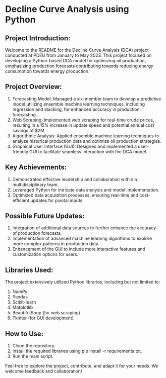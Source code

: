 # Decline Curve Analysis using Python

## Project Introduction:
Welcome to the README for the Decline Curve Analysis (DCA) project conducted at PDEU from January to May 2023. This project focused on developing a Python-based DCA model for optimizing oil production, emphasizing production forecasts contributing towards reducing energy consumption towards energy production.

## Project Overview:
1. Forecasting Model: Managed a six-member team to develop a predictive model utilizing ensemble machine learning techniques, including regression and stacking, for enhanced accuracy in production forecasting.
2. Web Scraping: Implemented web scraping for real-time crude prices, resulting in a 15% increase in update speed and potential annual cost savings of $2M.
3. Algorithmic Analysis: Applied ensemble machine learning techniques to analyze historical production data and optimize oil production strategies.
4. Graphical User Interface (GUI): Designed and implemented a user-friendly GUI to facilitate seamless interaction with the DCA model.

## Key Achievements:
1. Demonstrated effective leadership and collaboration within a multidisciplinary team.
2. Leveraged Python for intricate data analysis and model implementation.
3. Optimized data acquisition processes, ensuring real-time and cost-efficient updates for pivotal inputs.

## Possible Future Updates:
1. Integration of additional data sources to further enhance the accuracy of production forecasts.
2. Implementation of advanced machine learning algorithms to explore more complex patterns in production data.
3. Enhancement of the GUI to include more interactive features and customization options for users.

## Libraries Used:
The project extensively utilized Python libraries, including but not limited to:

1. NumPy
2. Pandas
3. Scikit-learn
4. Matplotlib
5. BeautifulSoup (for web scraping)
6. Tkinter (for GUI development)

## How to Use:
1. Clone the repository.
2. Install the required libraries using pip install -r requirements.txt.
3. Run the main script.

Feel free to explore the project, contribute, and adapt it for your needs. We welcome feedback and collaboration!


